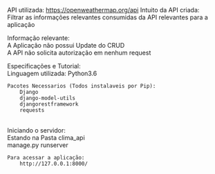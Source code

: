 API utilizada: https://openweathermap.org/api
Intuito da API criada:
<br>    Filtrar as informações relevantes consumidas da API relevantes para a aplicação
    
Informação relevante:
    <br> A Aplicação não possui Update do CRUD
    <br> A API não solicita autorização em nenhum request


Especificações e Tutorial:
<br>    Linguagem utilizada: Python3.6

    Pacotes Necessarios (Todos instalaveis por Pip):
        Django
        django-model-utils
        djangorestframework
        requests

<br>    Iniciando o servidor:
<br>        Estando na Pasta clima_api
<br>        manage.py runserver

    Para acessar a aplicação:
        http://127.0.0.1:8000/
